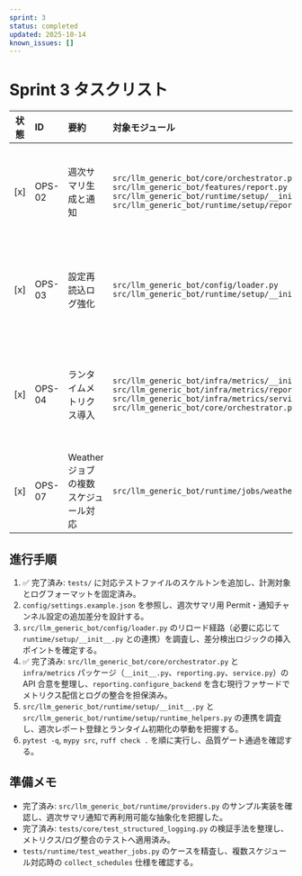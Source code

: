 ```yaml
---
sprint: 3
status: completed
updated: 2025-10-14
known_issues: []
---
```


# Sprint 3 タスクリスト

| 状態 | ID | 要約 | 対象モジュール | 完了条件 | 備考 | 確認テスト |
|:----:|:---|:-----|:---------------|:---------|:-----|:-------------|
| [x] | OPS-02 | 週次サマリ生成と通知 | `src/llm_generic_bot/core/orchestrator.py`<br>`src/llm_generic_bot/features/report.py`<br>`src/llm_generic_bot/runtime/setup/__init__.py`<br>`src/llm_generic_bot/runtime/setup/reports.py` | オーケストレータから週次メトリクスを収集し、runtime/setup で週次ジョブ登録と Permit 設定を確定。検証: `tests/features/test_report.py::test_weekly_report_formats_real_snapshot`, `tests/integration/test_runtime_weekly_report.py::test_weekly_report_respects_weekday_schedule` | runtime/setup でジョブ登録/Permit 設定を実行しつつ、週次ジョブ用通知チャンネルを config サンプルへ反映。 | `tests/features/test_report.py`: 週次集計・通知整形の正常系/欠損フォールバック<br>`tests/integration/test_runtime_weekly_report.py`: runtime/setup の週次ジョブ登録経路 |
| [x] | OPS-03 | 設定再読込ログ強化 | `src/llm_generic_bot/config/loader.py`<br>`src/llm_generic_bot/runtime/setup/__init__.py` | `Settings.reload` で設定ファイルの差分を検出し、`settings_reload` イベントとして `previous`・`current`・`diff`（`old`/`new` ペイロード）を含む構造化ログを出力する。検証: `tests/integration/test_runtime_reload.py::test_settings_reload_logs_diff`, `tests/integration/test_runtime_reload.py::test_settings_reload_skips_log_when_no_diff` | 既存の JSON ログ構造を維持しつつ差分イベントを追加し、差分なしの場合はログを抑制する現行実装を踏襲する。 | `tests/integration/test_runtime_reload.py`: リロード時の差分検出とロギング |
| [x] | OPS-04 | ランタイムメトリクス導入 | `src/llm_generic_bot/infra/metrics/__init__.py`<br>`src/llm_generic_bot/infra/metrics/reporting.py`<br>`src/llm_generic_bot/infra/metrics/service.py`<br>`src/llm_generic_bot/core/orchestrator.py` | Scheduler 遅延/送信成功率など主要メトリクスを集計し、既存ロガーと連携。検証: `tests/infra/test_metrics_reporting.py::test_metrics_records_expected_labels_and_snapshot`, `tests/infra/test_metrics_reporting.py::test_metrics_weekly_snapshot_latency_boundaries` | `infra/metrics` パッケージ内でファサードとレポーティング/サービス層を分離し、Permit ゲートと整合するファサードを維持する。 | `tests/infra/test_metrics_reporting.py`: メトリクス収集・ラベル整合のスナップショット |
| [x] | OPS-07 | Weather ジョブの複数スケジュール対応 | `src/llm_generic_bot/runtime/jobs/weather.py` | `ScheduledJob` 1 件に複数 `schedules` を集約する。 | `collect_schedules` がリスト/タプル指定を 1 ジョブの `schedules` へ統合する仕様を確定。 | `tests/runtime/test_weather_jobs.py`: 複数時刻を束ねた単一ジョブ生成を検証。 |

## 進行手順
1. ✅ 完了済み: `tests/` に対応テストファイルのスケルトンを追加し、計測対象とログフォーマットを固定済み。
2. `config/settings.example.json` を参照し、週次サマリ用 Permit・通知チャンネル設定の追加差分を設計する。
3. `src/llm_generic_bot/config/loader.py` のリロード経路（必要に応じて `runtime/setup/__init__.py` との連携）を調査し、差分検出ロジックの挿入ポイントを確定する。
4. ✅ 完了済み: `src/llm_generic_bot/core/orchestrator.py` と `infra/metrics` パッケージ（`__init__.py`、`reporting.py`、`service.py`）の API 合意を整理し、`reporting.configure_backend` を含む現行ファサードでメトリクス配信とログの整合を担保済み。
5. `src/llm_generic_bot/runtime/setup/__init__.py` と `src/llm_generic_bot/runtime/setup/runtime_helpers.py` の連携を調査し、週次レポート登録とランタイム初期化の挙動を把握する。
6. `pytest -q`, `mypy src`, `ruff check .` を順に実行し、品質ゲート通過を確認する。

## 準備メモ
- 完了済み: `src/llm_generic_bot/runtime/providers.py` のサンプル実装を確認し、週次サマリ通知で再利用可能な抽象化を把握した。
- 完了済み: `tests/core/test_structured_logging.py` の検証手法を整理し、メトリクス/ログ整合のテストへ適用済み。
- `tests/runtime/test_weather_jobs.py` のケースを精査し、複数スケジュール対応時の `collect_schedules` 仕様を確認する。
